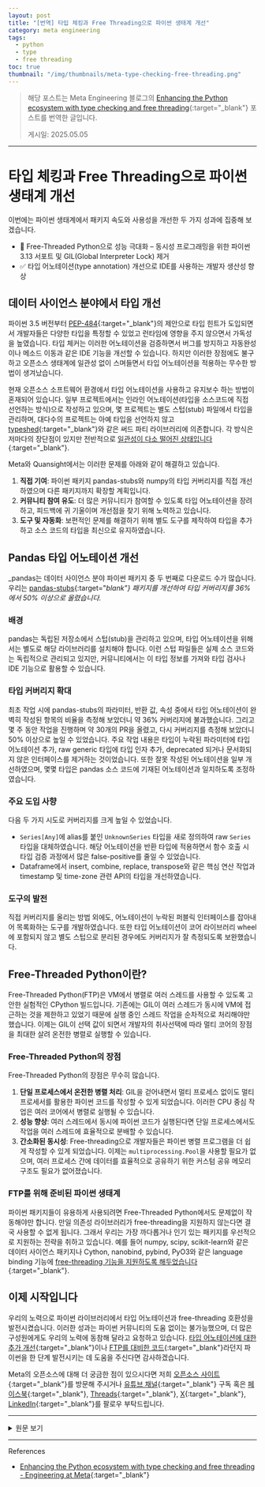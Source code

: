 ```yaml
---
layout: post
title: "[번역] 타입 체킹과 Free Threading으로 파이썬 생태계 개선"
category: meta engineering
tags:
  - python
  - type
  - free threading
toc: true
thumbnail: "/img/thumbnails/meta-type-checking-free-threading.png"
---
```


> 해당 포스트는 Meta Engineering 블로그의 [Enhancing the Python ecosystem with type checking and free threading](https://engineering.fb.com/2025/05/05/developer-tools/enhancing-the-python-ecosystem-with-type-checking-and-free-threading/){:target="_blank"} 포스트를 번역한 글입니다.
> 
> 게시일: 2025.05.05

---

# 타입 체킹과 Free Threading으로 파이썬 생태계 개선

이번에는 파이썬 생태계에서 패키지 속도와 사용성을 개선한 두 가지 성과에 집중해 보겠습니다.

- 🚀 Free-Threaded Python으로 성능 극대화 – 동시성 프로그래밍을 위한 파이썬 3.13 서포트 및 GIL(Global Interpreter Lock) 제거
- ✅ 타입 어노테이션(type annotation) 개선으로 IDE를 사용하는 개발자 생산성 향상

## 데이터 사이언스 분야에서 타입 개선

파이썬 3.5 버전부터 [PEP-484](https://peps.python.org/pep-0484/){:target="_blank"}의 제안으로 타입 힌트가 도입되면서 개발자들은 다양한 타입을 특정할 수 있었고 런타임에 영향을 주지 않으면서 가독성을 높였습니다.
타입 체커는 이러한 어노테이션을 검증하면서 버그를 방지하고 자동완성이나 메소드 이동과 같은 IDE 기능을 개선할 수 있습니다.
하지만 이러한 장점에도 불구하고 오픈소스 생태계에 일관성 없이 스며들면서 타입 어노테이션을 적용하는 무수한 방법이 생겨났습니다.

현재 오픈소스 소프트웨어 환경에서 타입 어노테이션을 사용하고 유지보수 하는 방법이 혼재되어 있습니다.
일부 프로젝트에서는 인라인 어노테이션(타입을 소스코드에 직접 선언하는 방식)으로 작성하고 있으며, 몇 프로젝트는 별도 스텁(stub) 파일에서 타입을 관리하며, 대다수의 프로젝트는 아예 타입을 선언하지 않고 [typeshed](https://github.com/python/typeshed){:target="_blank"}와 같은 써드 파티 라이브러리에 의존합니다.
각 방식은 저마다의 장단점이 있지만 전반적으로 [일관성이 다소 떨어진 상태입니다](https://discuss.python.org/t/prevalence-staleness-of-stubs-packages-in-pypi/70457){:target="_blank"}.

Meta와 Quansight에서는 이러한 문제를 아래와 같이 해결하고 있습니다.

1. **직접 기여**: 파이썬 패키지 pandas-stubs와 numpy의 타입 커버리지를 직접 개선하였으며 다른 패키지까지 확장할 계획입니다.
2. **커뮤니티 참여 유도**: 더 많은 커뮤니티가 참여할 수 있도록 타입 어노테이션을 장려하고, 피드백에 귀 기울이며 개선점을 찾기 위해 노력하고 있습니다.
3. **도구 및 자동화**: 보편적인 문제를 해결하기 위해 별도 도구를 제작하여 타입을 추가하고 소스 코드의 타입을 최신으로 유지하였습니다.

## Pandas 타입 어노테이션 개선

_pandas는 데이터 사이언스 분야 파이썬 패키지 중 두 번째로 다운로드 수가 많습니다.
우리는 [pandas-stubs](https://github.com/pandas-dev/pandas-stubs/){:target="_blank"} 패키지를 개선하여 타입 커버리지를 36%에서 50% 이상으로 올렸습니다._

### 배경

pandas는 독립된 저장소에서 스텁(stub)을 관리하고 있으며, 타입 어노테이션을 위해서는 별도로 해당 라이브러리를 설치해야 합니다.
이런 스텁 파일들은 실제 소스 코드와는 독립적으로 관리되고 있지만, 커뮤니티에서는 이 타입 정보를 가져와 타입 검사나 IDE 기능으로 활용할 수 있습니다.

### 타입 커버리지 확대

최초 작업 시에 pandas-stubs의 파라미터, 반환 값, 속성 중에서 타입 어노테이션이 완벽히 작성된 항목의 비율을 측정해 보았더니 약 36% 커버리지에 불과했습니다.
그리고 몇 주 동안 작업을 진행하며 약 30개의 PR을 올렸고, 다시 커버리지를 측정해 보았더니 50% 이상으로 높일 수 있었습니다.
주요 작업 내용은 타입이 누락된 파라미터에 타입 어노테이션 추가, raw generic 타입에 타입 인자 추가, deprecated 되거나 문서화되지 않은 인터페이스를 제거하는 것이었습니다.
또한 잘못 작성된 어노테이션을 일부 개선하였으며, 몇몇 타입은 pandas 소스 코드에 기재된 어노테이션과 일치하도록 조정하였습니다.

### 주요 도입 사향

다음 두 가지 시도로 커버리지를 크게 높일 수 있었습니다.

- `Series[Any]`에 alias를 붙인 `UnknownSeries` 타입을 새로 정의하여 raw `Series` 타입을 대체하였습니다. 해당 어노테이션을 반환 타입에 적용하면서 함수 호출 시 타입 검증 과정에서 많은 false-positive를 줄일 수 있었습니다.
- Dataframe에서 insert, combine, replace, transpose와 같은 핵심 연산 작업과 timestamp 및 time-zone 관련 API의 타입을 개선하였습니다.

### 도구의 발전

직접 커버리지를 올리는 방법 외에도, 어노테이션이 누락된 퍼블릭 인터페이스를 잡아내어 목록화하는 도구를 개발하였습니다.
또한 타입 어노테이션이 코어 라이브러리 wheel에 포함되지 않고 별도 스텁으로 분리된 경우에도 커버리지가 잘 측정되도록 보완했습니다.

## Free-Threaded Python이란?

Free-Threaded Python(FTP)은 VM에서 병렬로 여러 스레드를 사용할 수 있도록 고안한 실험적인 CPython 빌드입니다.
기존에는 GIL이 여러 스레드가 동시에 VM에 접근하는 것을 제한하고 있었기 때문에 실행 중인 스레드 작업을 순차적으로 처리해야만 했습니다.
이제는 GIL이 선택 값이 되면서 개발자의 취사선택에 따라 멀티 코어의 장점을 최대한 살려 온전한 병렬로 실행할 수 있습니다.

### Free-Threaded Python의 장점

Free-Threaded Python의 장점은 무수히 많습니다.

1. **단일 프로세스에서 온전한 병렬 처리**: GIL을 걷어내면서 멀티 프로세스 없이도 멀티 프로세서를 활용한 파이썬 코드를 작성할 수 있게 되었습니다. 이러한 CPU 중심 작업은 여러 코어에서 병렬로 실행될 수 있습니다.
2. **성능 향상**: 여러 스레드에서 동시에 파이썬 코드가 실행된다면 단일 프로세스에서도 작업을 여러 스레드에 효율적으로 분배할 수 있습니다.
3. **간소화된 동시성**: Free-threading으로 개발자들은 파이썬 병렬 프로그램을 더 쉽게 작성할 수 있게 되었습니다. 이제는 `multiprocessing.Pool`을 사용할 필요가 없으며, 여러 프로세스 간에 데이터를 효율적으로 공유하기 위한 커스텀 공유 메모리 구조도 필요가 없어졌습니다.

### FTP를 위해 준비된 파이썬 생태계

파이썬 패키지들이 유용하게 사용되려면 Free-Threaded Python에서도 문제없이 작동해야만 합니다.
만일 의존성 라이브러리가 free-threading을 지원하지 않는다면 결국 사용할 수 없게 됩니다.
그래서 우리는 가장 까다롭거나 인기 있는 패키지를 우선적으로 지원하는 전략을 취하고 있습니다.
예를 들어 numpy, scipy, scikit-learn와 같은 데이터 사이언스 패키지나 Cython, nanobind, pybind, PyO3와 같은 language binding 기능에 [free-threading 기능을 지원하도록 해두었습니다](https://py-free-threading.github.io/tracking/){:target="_blank"}.

## 이제 시작입니다

우리의 노력으로 파이썬 라이브러리에서 타입 어노테이션과 free-threading 호환성을 발전시켰습니다.
이러한 성과는 파이썬 커뮤니티의 도움 없이는 불가능했으며, 더 많은 구성원에게도 우리의 노력에 동참해 달라고 요청하고 있습니다.
[타입 어노테이션에 대한 추가 개선](https://discuss.python.org/t/call-for-suggestions-nominate-python-packages-for-typing-improvements/80186){:target="_blank"}이나 [FTP를 대비한 코드](https://py-free-threading.github.io/porting/){:target="_blank"}라던지 파이썬을 한 단계 발전시키는 데 도움을 주신다면 감사하겠습니다.

Meta의 오픈소스에 대해 더 궁금한 점이 있으시다면 저희 [오픈소스 사이트](https://opensource.fb.com/){:target="_blank"}를 방문해 주시거나 [유튜브 채널](https://www.youtube.com/channel/UCCQY962PmHabTjaHv2wJzfQ){:target="_blank"} 구독 혹은 [페이스북](https://www.facebook.com/MetaOpenSource){:target="_blank"}, [Threads](https://www.threads.com/@metaopensource){:target="_blank"}, [X](https://x.com/MetaOpenSource){:target="_blank"}, [LinkedIn](https://www.linkedin.com/showcase/meta-open-source?fbclid=IwZXh0bgNhZW0CMTEAAR2fEOJNb7zOi8rJeRvQry5sRxARpdL3OpS4sYLdC1_npkEy60gBS1ynXwQ_aem_mJUK6jEUApFTW75Emhtpqw){:target="_blank"}를 팔로우 부탁드립니다.


---

<details>
<summary>원문 보기</summary>
<div markdown="1">

# Enhancing the Python ecosystem with type checking and free threading

We’ll look at two key efforts in Python’s packaging ecosystem to make packages faster and easier to use:

- 🚀 Unlock performance wins for developers through free-threaded Python – where we leverage Python 3.13’s support for concurrent programming (made possible by removing the Global Interpreter Lock (GIL)).
- ✅ Increase developer velocity in the IDE with improved type annotations.


## Enhancing typed Python in the Python scientific stack

Type hints, introduced in Python 3.5 with [PEP-484](https://peps.python.org/pep-0484/){:target="_blank"}, allow developers to specify variable types, enhancing code understanding without affecting runtime behavior.
Type-checkers validate these annotations, helping prevent bugs and improving IDE functions like autocomplete and jump-to-definition.
Despite their benefits, adoption is inconsistent across the open source ecosystem, with varied approaches to specifying and maintaining type annotations.

The landscape of open source software is fractured with respect to how type annotations are specified, maintained, and distributed to end users.
Some projects have in-line annotations (types directly declared in the source code directly), others keep types in stub files, and many projects have no types at all, relying on third party repositories such as [typeshed](https://github.com/python/typeshed){:target="_blank"} to provide community-maintained stubs.
Each approach has its own pros and cons, but application and maintenance of them [has been inconsistent](https://discuss.python.org/t/prevalence-staleness-of-stubs-packages-in-pypi/70457){:target="_blank"}.

Meta and Quansight are addressing this inconsistency through:

1. **Direct contributions**: We have improved the type coverage for pandas-stubs and numpy, and are eager to expand the effort to more packages.
2. **Community engagement**: Promoting type annotation efforts to encourage community involvement, listen to feedback and create actionable ways to improve the ecosystem.
3. **Tooling and automation**: Developing tools to address common challenges adding types and keeping the types up-to-date with the source code.

## Improved type annotations in pandas

TL;DR: _Pandas is the second most downloaded package from the Python scientific stack.
We improved [pandas-stubs](https://github.com/pandas-dev/pandas-stubs/){:target="_blank"} package type annotation coverage from 36% to over 50%._

### Background

The pandas community maintains its own stubs in a separate repository, which must be installed to obtain type annotations.
While these stubs are checked separately from the source code, it allows the community to use types with their own type checking and IDE.

### Improving type coverage

When we began our work in pandas-stubs, coverage was around 36%, as measured by the percentage of parameters, returns, and attributes that had a complete type annotation (the annotation is present and all generics have type arguments).
After several weeks of work and about 30 PRs, type completeness is now measured at over 50%.
The majority of our contributions involved adding annotations to previously-untyped parameters, adding type arguments to raw generic types, and removing deprecated/undocumented interfaces.
We also improved several inaccurate annotations and updated others to match the inline annotations in the pandas source code.

### Key introductions

Two key introductions significantly increased coverage:

- Replacing raw `Series` types with `UnknownSeries`, a new type aliased to `Series[Any]`. When applied to return type annotations, this reduces the number of type checker false-positives when the function is called.
- Improving types of core Dataframe operations like insert, combine, replace, transpose, and assign, as well as many timestamp and time-zone related APIs.

### Tooling development

In addition to improving coverage directly, we developed tooling to catalog public interfaces missing annotations.
We also augmented our tools for measuring type coverage to handle the situation where stubs are distributed independently, rather than being packaged into the core library wheel.

## What is free-threaded Python ?

Free-threaded Python (FTP) is an experimental build of CPython that allows multiple threads to interact with the VM in parallel.
Previously, access to the VM required holding the global interpreter lock (GIL), thereby serializing execution of concurrently running threads.
With the GIL becoming optional, developers will be able to take full advantage of multi-core processors and write truly parallel code.

### Benefits of free-threaded Python

The benefits of free-threaded Python are numerous:

- **True parallelism in a single process**: With the GIL removed, developers can write Python code that takes full advantage of multi-core processors without needing to use multiple processes. CPU-bound code can execute in parallel across multiple cores.
- **Improved performance**: By allowing multiple threads to execute Python code simultaneously, work can be effectively distributed across multiple threads inside a single process.
- **Simplified concurrency**: Free-threading provides developers with a more ergonomic way to write parallel programs in Python. Gone are the days of needing to use `multiprocessing.Pool` and/or resorting to custom shared memory data structures to efficiently share data between worker processes.

### Getting Python’s ecosystem ready for FTP

The ecosystem of Python packages must work well with free-threaded Python in order for it to be practically useful; application owners can’t use free-threading unless their dependencies work well with it.
To that end, we have been taking a “bottoms up” approach to tackle the most difficult/popular packages in the ecosystem.
[We’ve added free-threading support](https://py-free-threading.github.io/tracking/){:target="_blank"} to many of the most popular packages used for scientific computing (e.g. numpy, scipy, scikit-learn) and language bindings (e.g. Cython, nanobind, pybind, PyO3).

## Just getting started

Together, we made substantial progress in improving type annotations and free-threading compatibility in Python libraries.
We couldn’t have done it without the Python community and are asking others to join our efforts.
Whether it’s [further updates to the type annotations](https://discuss.python.org/t/call-for-suggestions-nominate-python-packages-for-typing-improvements/80186){:target="_blank"} or [preparing your code for FTP](https://py-free-threading.github.io/porting/){:target="_blank"}, we value your help moving the Python ecosystem forward!

To learn more about Meta Open Source, visit our [open source site](https://opensource.fb.com/){:target="_blank"}, subscribe to our [YouTube channel](https://www.youtube.com/channel/UCCQY962PmHabTjaHv2wJzfQ){:target="_blank"}, or follow us on [Facebook](https://www.facebook.com/MetaOpenSource){:target="_blank"}, [Threads](https://www.threads.com/@metaopensource){:target="_blank"}, [X](https://x.com/MetaOpenSource){:target="_blank"} and [LinkedIn](https://www.linkedin.com/showcase/meta-open-source?fbclid=IwZXh0bgNhZW0CMTEAAR2fEOJNb7zOi8rJeRvQry5sRxARpdL3OpS4sYLdC1_npkEy60gBS1ynXwQ_aem_mJUK6jEUApFTW75Emhtpqw){:target="_blank"}.

</div>
</details>

---

References

- [Enhancing the Python ecosystem with type checking and free threading - Engineering at Meta](https://engineering.fb.com/2025/05/05/developer-tools/enhancing-the-python-ecosystem-with-type-checking-and-free-threading/){:target="_blank"}
